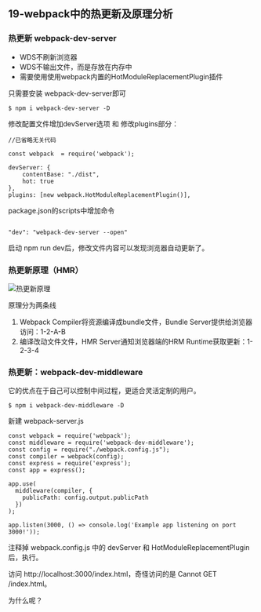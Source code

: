 ## 19-webpack中的热更新及原理分析

### 热更新 webpack-dev-server


- WDS不刷新浏览器
- WDS不输出文件，而是存放在内存中
- 需要使用使用webpack内置的HotModuleReplacementPlugin插件


只需要安装 webpack-dev-server即可

```
$ npm i webpack-dev-server -D
```

修改配置文件增加devServer选项 和 修改plugins部分：

```
//已省略无关代码

const webpack  = require('webpack');

devServer: {
	contentBase: "./dist",
	hot: true
},
plugins: [new webpack.HotModuleReplacementPlugin()],
```

package.json的scripts中增加命令

```

"dev": "webpack-dev-server --open"
```

启动 npm run dev后，修改文件内容可以发现浏览器自动更新了。

### 热更新原理（HMR）


![热更新原理](https://blog-1258030304.cos.ap-guangzhou.myqcloud.com/books/play-webpack/webpack-dev-server-theory.png)

原理分为两条线

1. Webpack Compiler将资源编译成bundle文件，Bundle Server提供给浏览器访问：1-2-A-B
2. 编译改动文件文件，HMR Server通知浏览器端的HRM Runtime获取更新：1-2-3-4

### 热更新：webpack-dev-middleware

它的优点在于自己可以控制中间过程，更适合灵活定制的用户。

```
$ npm i webpack-dev-middleware -D
```

新建 webpack-server.js

```
const webpack = require('webpack');
const middleware = require('webpack-dev-middleware');
const config = require("./webpack.config.js");
const compiler = webpack(config);
const express = require('express');
const app = express();

app.use(
  middleware(compiler, {
    publicPath: config.output.publicPath
  })
);

app.listen(3000, () => console.log('Example app listening on port 3000!'));
```

注释掉 webpack.config.js 中的 devServer 和 HotModuleReplacementPlugin后，执行。

访问 http://localhost:3000/index.html，奇怪访问的是 Cannot GET /index.html。

为什么呢？